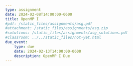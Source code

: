 ```yaml
---
type: assignment
date: 2024-02-08T14:00:00-0600
title: OpenMP I
#pdf: /static_files/assignments/asg.pdf
#attachment: /static_files/assignments/asg.zip
#solutions: /static_files/assignments/asg_solutions.pdf
#classroom: ../../static_files/not-yet.html
due_event: 
    type: due
    date: 2024-02-13T14:00:00-0600
    description: OpenMP I Due
---
```

<!-- This is a sample assignment. (25 points)-->
